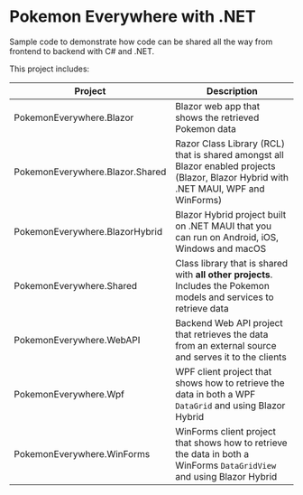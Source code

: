 # Pokemon Everywhere with .NET

Sample code to demonstrate how code can be shared all the way from frontend to backend with C# and .NET.

This project includes:

| Project    | Description |
| -------- | ------- |
| PokemonEverywhere.Blazor | Blazor web app that shows the retrieved Pokemon data |
| PokemonEverywhere.Blazor.Shared | Razor Class Library (RCL) that is shared amongst all Blazor enabled projects (Blazor, Blazor Hybrid with .NET MAUI, WPF and WinForms) |
| PokemonEverywhere.BlazorHybrid | Blazor Hybrid project built on .NET MAUI that you can run on Android, iOS, Windows and macOS |
| PokemonEverywhere.Shared | Class library that is shared with **all other projects**. Includes the Pokemon models and services to retrieve data |
| PokemonEverywhere.WebAPI | Backend Web API project that retrieves the data from an external source and serves it to the clients |
| PokemonEverywhere.Wpf | WPF client project that shows how to retrieve the data in both a WPF `DataGrid` and using Blazor Hybrid |
| PokemonEverywhere.WinForms | WinForms client project that shows how to retrieve the data in both a WinForms `DataGridView` and using Blazor Hybrid |

